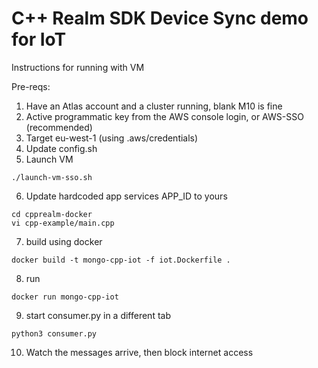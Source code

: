 # C++ Realm SDK Device Sync demo for IoT
Instructions for running with VM

Pre-reqs: 
1. Have an Atlas account and a cluster running, blank M10 is fine
2. Active programmatic key from the AWS console login, or AWS-SSO (recommended)
3. Target eu-west-1 (using .aws/credentials)
4. Update config.sh
5. Launch VM
```
./launch-vm-sso.sh
```
6. Update hardcoded app services APP_ID to yours
```
cd cpprealm-docker
vi cpp-example/main.cpp
```
7. build using docker
```
docker build -t mongo-cpp-iot -f iot.Dockerfile .
```
8. run
```
docker run mongo-cpp-iot
```
9. start consumer.py in a different tab
```
python3 consumer.py
```
10. Watch the messages arrive, then block internet access

